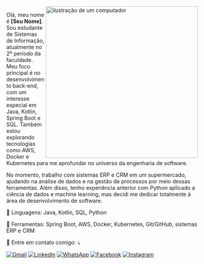 <img src="https://raw.githubusercontent.com/MicaelliMedeiros/micaellimedeiros/master/image/computer-illustration.png" alt="ilustração de um computador" min-width="400px" max-width="400px" width="400px" align="right">

<p align="left"> 
  Olá, meu nome é <strong>[Seu Nome]</strong>. Sou estudante de Sistemas de Informação, atualmente no 2º período da faculdade. Meu foco principal é no desenvolvimento back-end, com um interesse especial em Java, Kotlin, Spring Boot e SQL. Também estou explorando tecnologias como AWS, Docker e Kubernetes para me aprofundar no universo da engenharia de software.
</p>

<p align="left">
  No momento, trabalho com sistemas ERP e CRM em um supermercado, ajudando na análise de dados e na gestão de processos por meio dessas ferramentas. Além disso, tenho experiência anterior com Python aplicado a ciência de dados e machine learning, mas decidi me dedicar totalmente à área de desenvolvimento de software.
</p>

<p align="left">
  🦄 Linguagens: Java, Kotlin, SQL, Python
</p>

<p align="left">
  💼 Ferramentas: Spring Boot, AWS, Docker, Kubernetes, Git/GitHub, sistemas ERP e CRM
</p>

<p align="left">
  💌 Entre em contato comigo: ⤵️
</p>

<p align="left">
  <a href="#https://www.linkedin.com/in/eduardoperal/" title="Gmail">
    <img src="https://img.shields.io/badge/-Gmail-FF0000?style=flat-square&labelColor=FF0000&logo=gmail&logoColor=white&link=LINK-DO-SEU-GMAIL" alt="Gmail"/></a>
  <a href="#" title="LinkedIn">
    <img src="https://img.shields.io/badge/-Linkedin-0e76a8?style=flat-square&logo=Linkedin&logoColor=white&link=LINK-DO-SEU-LINKEDIN" alt="LinkedIn"/></a>
  <a href="#" title="WhatsApp">
    <img src="https://img.shields.io/badge/-WhatsApp-25d366?style=flat-square&labelColor=25d366&logo=whatsapp&logoColor=white&link=API-DO-SEU-WHATSAPP" alt="WhatsApp"/></a>
  <a href="#" title="Facebook">
    <img src="https://img.shields.io/badge/-Facebook-3b5998?style=flat-square&labelColor=3b5998&logo=facebook&logoColor=white&link=LINK-DO-SEU-FACEBOOK" alt="Facebook"/></a>
  <a href="#" title="Instagram">
    <img src="https://img.shields.io/badge/-Instagram-DF0174?style=flat-square&labelColor=DF0174&logo=instagram&logoColor=white&link=LINK-DO-SEU-INSTAGRAM" alt="Instagram"/></a>
</p>
